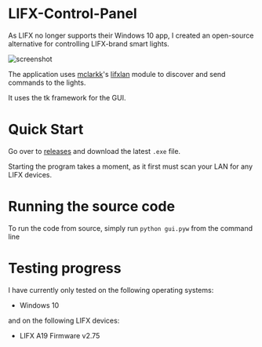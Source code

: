# LIFX-Control-Panel
As LIFX no longer supports their Windows 10 app, I created an open-source alternative for controlling LIFX-brand smart lights. 

![screenshot](https://i.imgur.com/Ft6RKEj.png)

The application uses [mclarkk](https://github.com/mclarkk)'s [lifxlan](https://github.com/mclarkk/lifxlan) module to discover and send commands to the lights.

It uses the tk framework for the GUI.

# Quick Start
Go over to [releases](https://github.com/samclane/LIFX-Control-Panel/releases) and download the latest `.exe` file.

Starting the program takes a moment, as it first must scan your LAN for any LIFX devices. 

# Running the source code
To run the code from source, simply run `python gui.pyw` from the command line

# Testing progress
I have currently only tested on the following operating systems:
* Windows 10

and on the following LIFX devices:
* LIFX A19 Firmware v2.75
